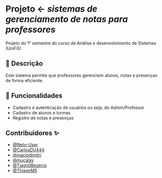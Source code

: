 # Projeto <- *_sistemas de gerenciamento de notas para professores_*
Projeto do 1° semestre do curso de Análise e desenvolvimento de Sistemas (UniFG)

## 📌 Descrição
Este sistema permite que professores gerenciem alunos, notas e presenças de forma eficiente. 

## 🚀 Funcionalidades
- Cadastro e autenticação de usuários ou seja, do Admin/Professor
- Cadastro de alunos e turmas
- Registro de notas e presenças

  
## Contribuidores ✨
- [@Neto-User](https://github.com/Neto-User)
- [@CarlosDU444](https://github.com/CarlosDU444)
- [@inaciodimitri](https://github.com/inaciodimitri)
- [@mucalay](https://github.com/mucalay)
- [@Tiago0Bezerra](https://github.com/Tiago0Bezerra)
- [@ThiagoM5](https://github.com/ThiagoM5)

